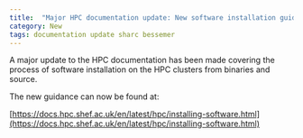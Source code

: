 ```yaml
---
title:  "Major HPC documentation update: New software installation guidance added!"
category: New
tags: documentation update sharc bessemer
---
```


A major update to the HPC documentation has been made covering the process of 
software installation on the HPC clusters from binaries and source.

The new guidance can now be found at:

[https://docs.hpc.shef.ac.uk/en/latest/hpc/installing-software.html](https://docs.hpc.shef.ac.uk/en/latest/hpc/installing-software.html)
